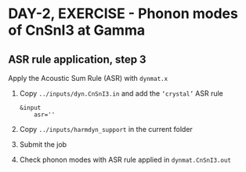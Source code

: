 # DAY-2, EXERCISE - Phonon modes of CnSnI3 at Gamma

## ASR rule application, step 3
 
Apply the Acoustic Sum Rule (ASR) with `dynmat.x`

1. Copy `../inputs/dyn.CnSnI3.in` and add the `‘crystal’` ASR rule

	```
	&input
		asr=''
	```

2. Copy `../inputs/harmdyn_support` in the current folder

3. Submit the job 

4. Check phonon modes with ASR rule applied in `dynmat.CnSnI3.out`


